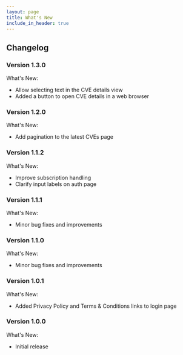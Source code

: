 ```yaml
---
layout: page
title: What's New
include_in_header: true
---
```


##  Changelog

### **Version 1.3.0**

What's New:

- Allow selecting text in the CVE details view
- Added a button to open CVE details in a web browser

### **Version 1.2.0**

What's New:

- Add pagination to the latest CVEs page

### **Version 1.1.2**

What's New:

- Improve subscription handling
- Clarify input labels on auth page

### **Version 1.1.1**

What's New:

- Minor bug fixes and improvements

### **Version 1.1.0**

What's New:

- Minor bug fixes and improvements

### **Version 1.0.1**

What's New:

- Added Privacy Policy and Terms & Conditions links to login page

### **Version 1.0.0**

What's New:

- Initial release

